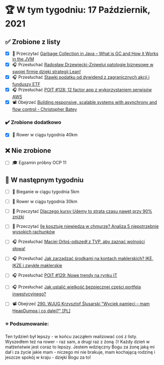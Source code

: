 # 🏆 W tym tygodniu: 17 Październik, 2021


## ✅ Zrobione z listy
- [x] 📗 Przeczytać [Garbage Collection in Java – What is GC and How it Works in the JVM](https://www.freecodecamp.org/news/garbage-collection-in-java-what-is-gc-and-how-it-works-in-the-jvm/) 
- [x] 🎧 Przesłuchać [Radosław Drzewiecki-Zniweluj patologie biznesowe w swojej firmie dzięki strategii Lean!](https://zaprojektujswojezycie.pl/radoslaw-drzewiecki-zniweluj-patologie-biznesowe-w-swojej-firmie-dzieki-strategii-lean/)
- [x] 🎧 Przesłuchać [Stawki podatku od dywidend z zagranicznych akcji i funduszy ETF](https://inwestomat.eu/stawki-podatku-od-dywidend-z-zagranicznych-akcji-i-funduszy-etf/)
- [x] 🎧 Przesłuchać [POIT #128: 12 factor app z wykorzystaniem serwisów AWS](https://porozmawiajmyoit.pl/poit-128-12-factor-app-z-wykorzystaniem-serwisow-aws/)
- [x] 📽️ Obejrzeć [Building responsive, scalable systems with asynchrony and flow control - Christopher Batey](https://youtu.be/ReEhicJ4kog)

### ✔️ Zrobione dodatkowo
- [x] 🚴 Rower w ciągu tygodnia 40km

## ❌ Nie zrobione
- [ ] 🎓 Egzamin próbny OCP 11


## 📝 W następnym tygodniu
- [ ] 🏃 Bieganie w ciągu tygodnia 5km
- [ ] 🚴 Rower w ciągu tygodnia 30km
- [ ] 📗 Przeczytać [Dlaczego kursy Udemy to strata czasu nawet przy 90% zniżki](https://bulldogjob.pl/news/1785-dlaczego-kursy-udemy-to-strata-czasu-nawet-przy-90-znizki) 
- [ ] 📗 Przeczytać [Ile kosztuje niewiedza w chmurze? Analiza 5 niepotrzebnie wysokich rachunków](https://niebezpiecznik.pl/post/ile-kosztuje-niewiedza-w-chmurze-analiza-5-niepotrzebnie-wysokich-rachunkow/) 
- [ ] 🎧 Przesłuchać [Maciej Orłoś-odszedł z TVP, aby zaznać wolności słowa!](https://zaprojektujswojezycie.pl/maciej-orlos-odszedl-z-tvp-aby-zaznac-wolnosci-slowa/)
- [ ] 🎧 Przesłuchać [Jak zarządzać środkami na kontach maklerskich? IKE, IKZE i zwykłe maklerskie](https://inwestomat.eu/jak-zarzadzac-srodkami-na-kontach-maklerskich/)
- [ ] 🎧 Przesłuchać [POIT #129: Nowe trendy na rynku IT](https://porozmawiajmyoit.pl/poit-129-nowe-trendy-na-rynku-it/)
- [ ] 🎧 Przesłuchać [Jak ustalić wielkość bezpiecznej części portfela inwestycyjnego?](https://inwestomat.eu/jak-ustalic-wielkosc-bezpiecznej-czesci-portfela-inwestycyjnego/)
- [ ] 📽️ Obejrzeć [290. WJUG Krzysztof Ślusarski "Wyciek pamięci – mam HeapDumpa i co dalej?" [PL]](https://youtu.be/PUc1KM7A7pg)


### ⭐ Podsumowanie:
Ten tydzień był lepszy - w końcu zacząłem realizować coś z listy. Wyszedłem też na rower - raz sam, a drugi raz z żoną :)! Każdy dzień w małżeństwie jest coraz to lepszy. Jestem wdzięczny Bogu za żonę jaką mi dał i za życie jakie mam - niczego mi nie brakuje, mam kochającą rodzinę i jeszcze spokój w kraju - dzięki Bogu za to!
